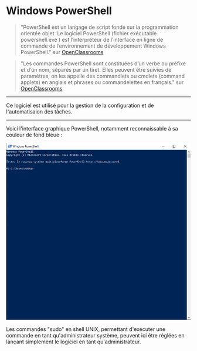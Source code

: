 # Windows PowerShell

> "PowerShell est un langage de script fondé sur la programmation orientée objet. Le logiciel PowerShell (fichier exécutable powershell.exe ) est l’interpréteur de l’interface en ligne de commande de l’environnement de développement Windows PowerShell." sur [OpenClassrooms]( https://openclassrooms.com/fr/courses/6344196-planifiez-vos-taches-avec-des-scripts-powershell-sur-windows-server/6527315-utilisez-les-commandes-de-base-de-powershell)

> "Les commandes PowerShell sont constituées d’un verbe ou préfixe et d’un nom, séparés par un tiret. Elles peuvent être suivies de paramètres, on les appelle des commandlets ou cmdlets (command applets) en anglais et phrases ou commandelettes en français." sur [OpenClassrooms]( https://openclassrooms.com/fr/courses/6344196-planifiez-vos-taches-avec-des-scripts-powershell-sur-windows-server/6527315-utilisez-les-commandes-de-base-de-powershell)

---

Ce logiciel est utilisé pour la gestion de la configuration et de l'automatisaion des tâches.

---

Voici l'interface graphique PowerShell, notamment reconnaissable à sa couleur de fond bleue :  

![powershell](./pictures/powershell.PNG "PowerShell")

Les commandes "sudo" en shell UNIX, permettant d'exécuter une commande en tant qu'administrateur système, peuvent ici être réglées en lançant simplement le logiciel en tant qu'administrateur.
